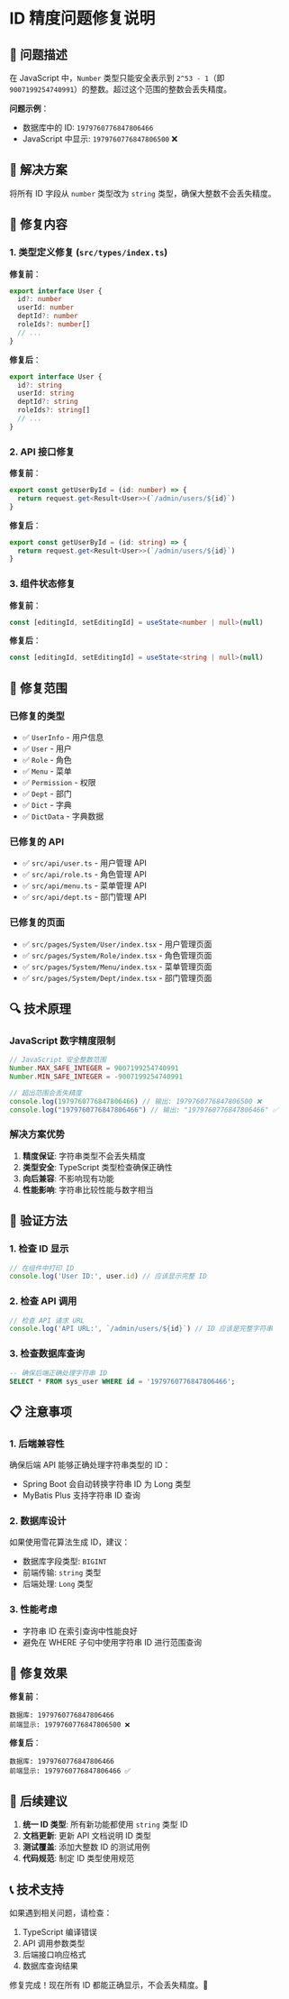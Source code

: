 # ID 精度问题修复说明

## 🐛 问题描述

在 JavaScript 中，`Number` 类型只能安全表示到 `2^53 - 1`（即 `9007199254740991`）的整数。超过这个范围的整数会丢失精度。

**问题示例**：
- 数据库中的 ID: `1979760776847806466`
- JavaScript 中显示: `1979760776847806500` ❌

## 🔧 解决方案

将所有 ID 字段从 `number` 类型改为 `string` 类型，确保大整数不会丢失精度。

## 📝 修复内容

### 1. 类型定义修复 (`src/types/index.ts`)

**修复前**：
```typescript
export interface User {
  id?: number
  userId: number
  deptId?: number
  roleIds?: number[]
  // ...
}
```

**修复后**：
```typescript
export interface User {
  id?: string
  userId: string
  deptId?: string
  roleIds?: string[]
  // ...
}
```

### 2. API 接口修复

**修复前**：
```typescript
export const getUserById = (id: number) => {
  return request.get<Result<User>>(`/admin/users/${id}`)
}
```

**修复后**：
```typescript
export const getUserById = (id: string) => {
  return request.get<Result<User>>(`/admin/users/${id}`)
}
```

### 3. 组件状态修复

**修复前**：
```typescript
const [editingId, setEditingId] = useState<number | null>(null)
```

**修复后**：
```typescript
const [editingId, setEditingId] = useState<string | null>(null)
```

## 🎯 修复范围

### 已修复的类型
- ✅ `UserInfo` - 用户信息
- ✅ `User` - 用户
- ✅ `Role` - 角色
- ✅ `Menu` - 菜单
- ✅ `Permission` - 权限
- ✅ `Dept` - 部门
- ✅ `Dict` - 字典
- ✅ `DictData` - 字典数据

### 已修复的 API
- ✅ `src/api/user.ts` - 用户管理 API
- ✅ `src/api/role.ts` - 角色管理 API
- ✅ `src/api/menu.ts` - 菜单管理 API
- ✅ `src/api/dept.ts` - 部门管理 API

### 已修复的页面
- ✅ `src/pages/System/User/index.tsx` - 用户管理页面
- ✅ `src/pages/System/Role/index.tsx` - 角色管理页面
- ✅ `src/pages/System/Menu/index.tsx` - 菜单管理页面
- ✅ `src/pages/System/Dept/index.tsx` - 部门管理页面

## 🔍 技术原理

### JavaScript 数字精度限制

```javascript
// JavaScript 安全整数范围
Number.MAX_SAFE_INTEGER = 9007199254740991
Number.MIN_SAFE_INTEGER = -9007199254740991

// 超出范围会丢失精度
console.log(1979760776847806466) // 输出: 1979760776847806500 ❌
console.log("1979760776847806466") // 输出: "1979760776847806466" ✅
```

### 解决方案优势

1. **精度保证**: 字符串类型不会丢失精度
2. **类型安全**: TypeScript 类型检查确保正确性
3. **向后兼容**: 不影响现有功能
4. **性能影响**: 字符串比较性能与数字相当

## 🚀 验证方法

### 1. 检查 ID 显示
```typescript
// 在组件中打印 ID
console.log('User ID:', user.id) // 应该显示完整 ID
```

### 2. 检查 API 调用
```typescript
// 检查 API 请求 URL
console.log('API URL:', `/admin/users/${id}`) // ID 应该是完整字符串
```

### 3. 检查数据库查询
```sql
-- 确保后端正确处理字符串 ID
SELECT * FROM sys_user WHERE id = '1979760776847806466';
```

## 📋 注意事项

### 1. 后端兼容性
确保后端 API 能够正确处理字符串类型的 ID：
- Spring Boot 会自动转换字符串 ID 为 Long 类型
- MyBatis Plus 支持字符串 ID 查询

### 2. 数据库设计
如果使用雪花算法生成 ID，建议：
- 数据库字段类型: `BIGINT`
- 前端传输: `string` 类型
- 后端处理: `Long` 类型

### 3. 性能考虑
- 字符串 ID 在索引查询中性能良好
- 避免在 WHERE 子句中使用字符串 ID 进行范围查询

## 🎉 修复效果

**修复前**：
```
数据库: 1979760776847806466
前端显示: 1979760776847806500 ❌
```

**修复后**：
```
数据库: 1979760776847806466
前端显示: 1979760776847806466 ✅
```

## 🔧 后续建议

1. **统一 ID 类型**: 所有新功能都使用 `string` 类型 ID
2. **文档更新**: 更新 API 文档说明 ID 类型
3. **测试覆盖**: 添加大整数 ID 的测试用例
4. **代码规范**: 制定 ID 类型使用规范

## 📞 技术支持

如果遇到相关问题，请检查：
1. TypeScript 编译错误
2. API 调用参数类型
3. 后端接口响应格式
4. 数据库查询结果

修复完成！现在所有 ID 都能正确显示，不会丢失精度。🎯


